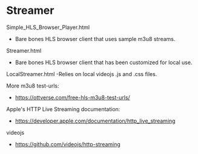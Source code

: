 # Streamer


Simple_HLS_Browser_Player.html
- Bare bones HLS browser client that uses sample m3u8 streams.

Streamer.html
- Bare bones HLS browser client that has been customized for local use. 

LocalStreamer.html
-Relies on local videojs .js and .css files.  

More m3u8 test-urls:
- https://ottverse.com/free-hls-m3u8-test-urls/

Apple's HTTP Live Streaming documentation:

- https://developer.apple.com/documentation/http_live_streaming

videojs 
- https://github.com/videojs/http-streaming
